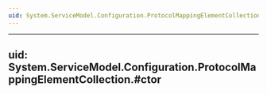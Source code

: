 ```yaml
---
uid: System.ServiceModel.Configuration.ProtocolMappingElementCollection
---
```


---
uid: System.ServiceModel.Configuration.ProtocolMappingElementCollection.#ctor
---
